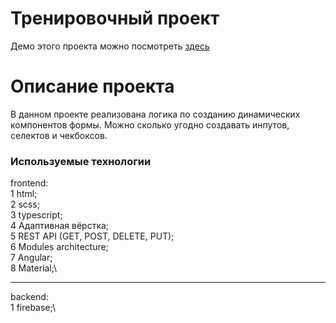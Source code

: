 # Тренировочный проект 
Демо этого проекта можно посмотреть [здесь](https://gregtstu.github.io/forms-hosting/anketa)

# Описание проекта
В данном проекте реализована логика по созданию динамических компонентов формы. Можно сколько угодно создавать инпутов, селектов и чекбоксов.

### Используемые технологии

frontend:\
1 html;\
2 scss;\
3 typescript;\
4 Адаптивная вёрстка;\
5 REST API (GET, POST, DELETE, PUT);\
6 Modules architecture;\
7 Angular;\
8 Material;\
***
backend:\
1 firebase;\

